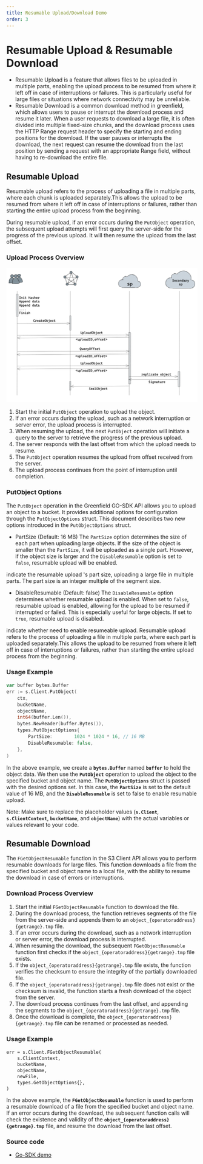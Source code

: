 ```yaml
---
title: Resumable Upload/Download Demo
order: 3
---
```


# Resumable Upload & Resumable Download

* Resumable Upload is a feature that allows files to be uploaded in multiple parts, enabling the upload process to be resumed from where it left off in case of interruptions or failures. This is particularly useful for large files or situations where network connectivity may be unreliable.
* Resumable Download is a common download method in greenfield, which allows users to pause or interrupt the download process and resume it later. When a user requests to download a large file, it is often divided into multiple fixed-size chunks, and the download process uses the HTTP Range request header to specify the starting and ending positions for the download. If the user pauses or interrupts the download, the next request can resume the download from the last position by sending a request with an appropriate Range field, without having to re-download the entire file.

## Resumable Upload

Resumable upload refers to the process of uploading a file in multiple parts, where each chunk is uploaded separately.This allows the upload to be resumed from where it left off in case of interruptions or failures, rather than starting the entire upload process from the beginning.

During resumable upload, if an error occurs during the `PutObject` operation, the subsequent upload attempts will first query the server-side for the progress of the previous upload. It will then resume the upload from the last offset.

### Upload Process Overview

![resumable-upload-overview](12-Resumable-Upload.png)

1. Start the initial `PutObject` operation to upload the object.
2. If an error occurs during the upload, such as a network interruption or server error, the upload process is interrupted.
3. When resuming the upload, the next `PutObject` operation will initiate a query to the server to retrieve the progress of the previous upload.
4. The server responds with the last offset from which the upload needs to resume.
5. The `PutObject` operation resumes the upload from offset received from the server.
6. The upload process continues from the point of interruption until completion.

### PutObject Options

The `PutObject` operation in the Greenfield GO-SDK API allows you to upload an object to a bucket. It provides additional options for configuration through the `PutObjectOptions` struct. This document describes two new options introduced in the `PutObjectOptions` struct.

- PartSize (Default: 16 MB)
  The `PartSize` option determines the size of each part when uploading large objects. If the size of the object is smaller than the `PartSize`, it will be uploaded as a single part. However, if the object size is larger and the `DisableResumable` option is set to `false`, resumable upload will be enabled.

indicate the resumable upload 's part size, uploading a large file in multiple parts. The part size is an integer multiple of the segment size.

- DisableResumable (Default: false)
  The `DisableResumable` option determines whether resumable upload is enabled. When set to `false`, resumable upload is enabled, allowing for the upload to be resumed if interrupted or failed. This is especially useful for large objects. If set to `true`, resumable upload is disabled.

indicate whether need to enable resumeable upload. Resumable upload refers to the process of uploading  a file in multiple parts, where each part is uploaded separately.This allows the upload to be resumed from  where it left off in case of interruptions or failures, rather than starting the entire upload process from the beginning.

### Usage Example

```go
var buffer bytes.Buffer
err := s.Client.PutObject(
    ctx,
    bucketName,
    objectName,
    int64(buffer.Len()),
    bytes.NewReader(buffer.Bytes()),
    types.PutObjectOptions{
        PartSize:        1024 * 1024 * 16, // 16 MB
        DisableResumable: false,
    },
)
```

In the above example, we create a **`bytes.Buffer`** named **`buffer`** to hold the object data. We then use the **`PutObject`** operation to upload the object to the specified bucket and object name. The **`PutObjectOptions`** struct is passed with the desired options set. In this case, the **`PartSize`** is set to the default value of 16 MB, and the **`DisableResumable`** is set to false to enable resumable upload.

Note: Make sure to replace the placeholder values (**`s.Client`**, **`s.ClientContext`**, **`bucketName`**, and **`objectName`**) with the actual variables or values relevant to your code.

## Resumable Download

The `FGetObjectResumable` function in the S3 Client API allows you to perform resumable downloads for large files. This function downloads a file from the specified bucket and object name to a local file, with the ability to resume the download in case of errors or interruptions.

### Download Process Overview

1. Start the initial `FGetObjectResumable` function to download the file.
2. During the download process, the function retrieves segments of the file from the server-side and appends them to an `object_{operatoraddress}{getrange}.tmp` file.
3. If an error occurs during the download, such as a network interruption or server error, the download process is interrupted.
4. When resuming the download, the subsequent `FGetObjectResumable` function first checks if the `object_{operatoraddress}{getrange}.tmp` file exists.
5. If the `object_{operatoraddress}{getrange}.tmp` file exists, the function verifies the checksum to ensure the integrity of the partially downloaded file.
6. If the `object_{operatoraddress}{getrange}.tmp` file does not exist or the checksum is invalid, the function starts a fresh download of the object from the server.
7. The download process continues from the last offset, and appending the segments to the `object_{operatoraddress}{getrange}.tmp` file.
8. Once the download is complete, the `object_{operatoraddress}{getrange}.tmp` file can be renamed or processed as needed.

### Usage Example

```
err = s.Client.FGetObjectResumable(
    s.ClientContext,
    bucketName,
    objectName,
    newFile,
    types.GetObjectOptions{},
)
```

In the above example, the **`FGetObjectResumable`** function is used to perform a resumable download of a file from the specified bucket and object name. If an error occurs during the download, the subsequent function calls will check the existence and validity of the **`object_{operatoraddress}{getrange}.tmp`** file, and resume the download from the last offset.

### Source code
* [Go-SDK demo](https://github.com/bnb-chain/greenfield-go-sdk/blob/4940fb69df1258fcb232b92e1ed4894ead516583/e2e/e2e_storage_test.go#L452)